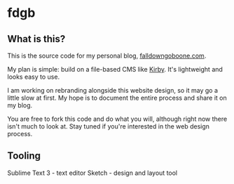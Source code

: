 # fdgb

## What is this?

This is the source code for my personal blog, [falldowngoboone.com](http://www.falldowngoboone.com).

My plan is simple: build on a file-based CMS like [Kirby](https://getkirby.com). It's lightweight and looks easy to use.

I am working on rebranding alongside this website design, so it may go a little slow at first. My hope is to document the entire process and share it on my blog.

You are free to fork this code and do what you will, although right now there isn't much to look at. Stay tuned if you're interested in the web design process.

## Tooling

Sublime Text 3 - text editor
Sketch - design and layout tool